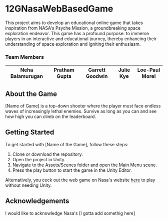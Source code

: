 # 12GNasaWebBasedGame
This project aims to develop an educational online game that takes inspiration from NASA's Psyche Mission, a groundbreaking space exploration endeavor. This game has a profound purpose: to immerse players in an interactive and educational journey, thereby enhancing their understanding of space exploration and igniting their enthusiasm.

### Team Members
|Neha Balamurugan|Pratham Gupta|Garrett Goodwin|Julie Kye|Loe-Paul Morel|
|----|----|----|----|----|

## About the Game
[Name of Game] is a top-down shooter where the player must face endless waves of increasingly lethal enemies. Survive as long as you can and see how high you can climb on the leaderboard.

## Getting Started
To get started with [Name of the Game], follow these steps:  
1. Clone or download the repository.  
2. Open the project in Unity.  
3. Navigate to the Assets/Scenes folder and open the Main Menu scene.  
4. Press the play button to start the game in the Unity Editor.  

Alternatively, you ceck out the web game on Nasa's website [here](https://www.example.com) to play without needing Unity.  

## Acknowledgements
I would like to acknowledge Nasa's [I gotta add somethig here]
